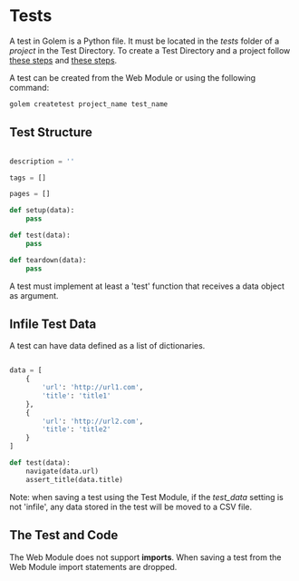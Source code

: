 Tests
==================================================

A test in Golem is a Python file. It must be located in the *tests* folder of a *project* in the Test Directory.
To create a Test Directory and a project follow [these steps](tutorial-part-1.html#create-a-test-directory) and [these steps](tutorial-part-1.html#create-a-new-project).

A test can be created from the Web Module or using the following command:

```bash
golem createtest project_name test_name
``` 


## Test Structure

```python

description = ''

tags = []

pages = []

def setup(data):
    pass

def test(data):
    pass

def teardown(data):
    pass

```

A test must implement at least a 'test' function that receives a data object as argument.


## Infile Test Data

A test can have data defined as a list of dictionaries.

```python

data = [
    {
        'url': 'http://url1.com',
        'title': 'title1'
    },
    {
        'url': 'http://url2.com',
        'title': 'title2'
    }
]

def test(data):
    navigate(data.url)
    assert_title(data.title)
```

Note: when saving a test using the Test Module, if the *test_data* setting is not 'infile', any data stored in the test will be moved to a CSV file.


## The Test and Code

The Web Module does not support **imports**.
When saving a test from the Web Module import statements are dropped.